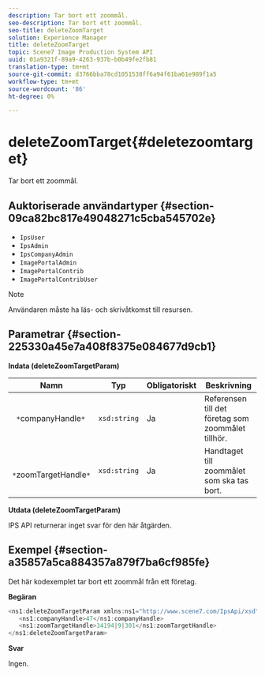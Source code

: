 ```yaml
---
description: Tar bort ett zoommål.
seo-description: Tar bort ett zoommål.
seo-title: deleteZoomTarget
solution: Experience Manager
title: deleteZoomTarget
topic: Scene7 Image Production System API
uuid: 01a9321f-89a9-4263-937b-b0b49fe2fb81
translation-type: tm+mt
source-git-commit: d3766bba78cd1051538ff6a94f61ba61e989f1a5
workflow-type: tm+mt
source-wordcount: '86'
ht-degree: 0%

---
```



# deleteZoomTarget{#deletezoomtarget}

Tar bort ett zoommål.

## Auktoriserade användartyper {#section-09ca82bc817e49048271c5cba545702e}

* `IpsUser`
* `IpsAdmin`
* `IpsCompanyAdmin`
* `ImagePortalAdmin`
* `ImagePortalContrib`
* `ImagePortalContribUser`

>[!NOTE]
>
>Användaren måste ha läs- och skrivåtkomst till resursen.

## Parametrar {#section-225330a45e7a408f8375e084677d9cb1}

**Indata (deleteZoomTargetParam)**

| Namn | Typ | Obligatoriskt | Beskrivning |
|---|---|---|---|
| ` *`companyHandle`*` | `xsd:string` | Ja | Referensen till det företag som zoommålet tillhör. |
| ` *`zoomTargetHandle`*` | `xsd:string` | Ja | Handtaget till zoommålet som ska tas bort. |

**Utdata (deleteZoomTargetParam)**

IPS API returnerar inget svar för den här åtgärden.

## Exempel {#section-a35857a5ca884357a879f7ba6cf985fe}

Det här kodexemplet tar bort ett zoommål från ett företag.

**Begäran**

```java
<ns1:deleteZoomTargetParam xmlns:ns1="http://www.scene7.com/IpsApi/xsd">
   <ns1:companyHandle>47</ns1:companyHandle>
   <ns1:zoomTargetHandle>34194|9|301</ns1:zoomTargetHandle>
</ns1:deleteZoomTargetParam>
```

**Svar**

Ingen.
